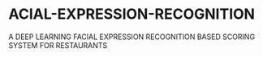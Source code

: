# ACIAL-EXPRESSION-RECOGNITION
A DEEP LEARNING FACIAL EXPRESSION RECOGNITION BASED SCORING SYSTEM FOR RESTAURANTS
